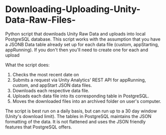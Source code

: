# Downloading-Uploading-Unity-Data-Raw-Files-
Python script that downloads Unity Raw Data and uploads into local PostgreSQL database. This script works with the assumption that you have a JSONB Data table already set up for each data file (custom, appStarting, appRunning). If you don't then you'll need to create one for each and upload 

What the script does:
1. Checks the most recent date on
1. Submits a request via Unity Analytics' REST API for appRunning, custom, and appStart JSON data files.
2. Downloads each respective data file. 
3. Uploads each data file into its corresponding table in PostgreSQL.
4. Moves the downloaded files into an archived folder on user's computer. 

The script is best run on a daily basis, but can run up to a 30 day window (Unity's download limit). The tables in PostgreSQL maintains the JSON formatting of the data. It is not flattened and uses the JSON friendly features that PostgreSQL offers. 

